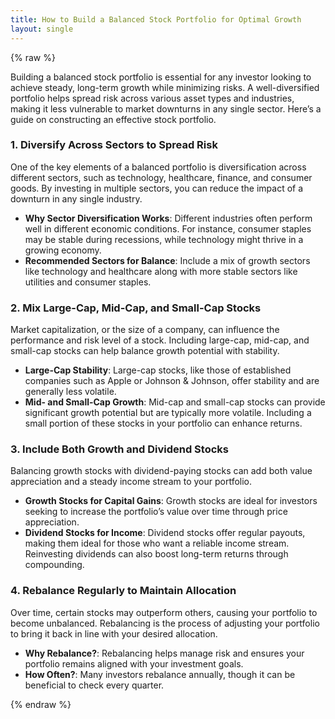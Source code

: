 ```yaml
---
title: How to Build a Balanced Stock Portfolio for Optimal Growth
layout: single
---
```


{% raw %}

Building a balanced stock portfolio is essential for any investor looking to achieve steady, long-term growth while minimizing risks. A well-diversified portfolio helps spread risk across various asset types and industries, making it less vulnerable to market downturns in any single sector. Here’s a guide on constructing an effective stock portfolio.

### 1. Diversify Across Sectors to Spread Risk

One of the key elements of a balanced portfolio is diversification across different sectors, such as technology, healthcare, finance, and consumer goods. By investing in multiple sectors, you can reduce the impact of a downturn in any single industry.

- **Why Sector Diversification Works**: Different industries often perform well in different economic conditions. For instance, consumer staples may be stable during recessions, while technology might thrive in a growing economy.
- **Recommended Sectors for Balance**: Include a mix of growth sectors like technology and healthcare along with more stable sectors like utilities and consumer staples.

### 2. Mix Large-Cap, Mid-Cap, and Small-Cap Stocks

Market capitalization, or the size of a company, can influence the performance and risk level of a stock. Including large-cap, mid-cap, and small-cap stocks can help balance growth potential with stability.

- **Large-Cap Stability**: Large-cap stocks, like those of established companies such as Apple or Johnson & Johnson, offer stability and are generally less volatile.
- **Mid- and Small-Cap Growth**: Mid-cap and small-cap stocks can provide significant growth potential but are typically more volatile. Including a small portion of these stocks in your portfolio can enhance returns.

### 3. Include Both Growth and Dividend Stocks

Balancing growth stocks with dividend-paying stocks can add both value appreciation and a steady income stream to your portfolio.

- **Growth Stocks for Capital Gains**: Growth stocks are ideal for investors seeking to increase the portfolio’s value over time through price appreciation.
- **Dividend Stocks for Income**: Dividend stocks offer regular payouts, making them ideal for those who want a reliable income stream. Reinvesting dividends can also boost long-term returns through compounding.

### 4. Rebalance Regularly to Maintain Allocation

Over time, certain stocks may outperform others, causing your portfolio to become unbalanced. Rebalancing is the process of adjusting your portfolio to bring it back in line with your desired allocation.

- **Why Rebalance?**: Rebalancing helps manage risk and ensures your portfolio remains aligned with your investment goals.
- **How Often?**: Many investors rebalance annually, though it can be beneficial to check every quarter.

{% endraw %}


